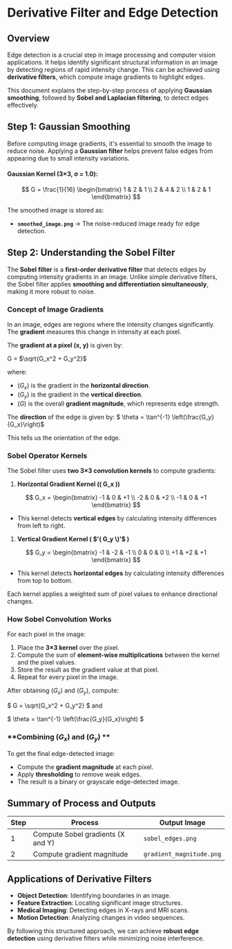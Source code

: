 # Derivative Filter and Edge Detection

## Overview
Edge detection is a crucial step in image processing and computer vision applications. It helps identify significant structural information in an image by detecting regions of rapid intensity change. This can be achieved using **derivative filters**, which compute image gradients to highlight edges.

This document explains the step-by-step process of applying **Gaussian smoothing**, followed by **Sobel and Laplacian filtering**, to detect edges effectively.

## Step 1: Gaussian Smoothing
Before computing image gradients, it's essential to smooth the image to reduce noise. Applying a **Gaussian filter** helps prevent false edges from appearing due to small intensity variations.

#### **Gaussian Kernel (3×3, σ = 1.0):**

$$
G = \frac{1}{16} \begin{bmatrix} 
1 & 2 & 1 \\
2 & 4 & 2 \\
1 & 2 & 1 
\end{bmatrix}
$$

The smoothed image is stored as:
- **`smoothed_image.png`** → The noise-reduced image ready for edge detection.

## Step 2: Understanding the Sobel Filter
The **Sobel filter** is a **first-order derivative filter** that detects edges by computing intensity gradients in an image. Unlike simple derivative filters, the Sobel filter applies **smoothing and differentiation simultaneously**, making it more robust to noise.

### **Concept of Image Gradients**
In an image, edges are regions where the intensity changes significantly. The **gradient** measures this change in intensity at each pixel.

The **gradient at a pixel (x, y)** is given by:

G = $`\sqrt{G_x^2 + G_y^2}`$


where:
- $`( G_x )`$ is the gradient in the **horizontal direction**.
- $`( G_y )`$ is the gradient in the **vertical direction**.
- $`( G  )`$ is the overall **gradient magnitude**, which represents edge strength.

The **direction** of the edge is given by:
$` \theta = \tan^{-1} \left(\frac{G_y}{G_x}\right)`$

This tells us the orientation of the edge.

### **Sobel Operator Kernels**
The Sobel filter uses **two 3×3 convolution kernels** to compute gradients:
1. **Horizontal Gradient Kernel (\( G_x \))**

$$
   G_x =
   \begin{bmatrix}
   -1 & 0 & +1 \\
   -2 & 0 & +2 \\
   -1 & 0 & +1
   \end{bmatrix}
$$
   - This kernel detects **vertical edges** by calculating intensity differences from left to right.

1. **Vertical Gradient Kernel ( $'( G_y \)'$ )**

$$
   G_y =
   \begin{bmatrix}
   -1 & -2 & -1 \\
   0 & 0 & 0 \\
   +1 & +2 & +1
   \end{bmatrix}
$$
   
   - This kernel detects **horizontal edges** by calculating intensity differences from top to bottom.

Each kernel applies a weighted sum of pixel values to enhance directional changes.

### **How Sobel Convolution Works**
For each pixel in the image:
1. Place the **3×3 kernel** over the pixel.
2. Compute the sum of **element-wise multiplications** between the kernel and the pixel values.
3. Store the result as the gradient value at that pixel.
4. Repeat for every pixel in the image.

After obtaining $`( G_x )`$ and $`( G_y )`$, compute:

$` G = \sqrt{G_x^2 + G_y^2} `$
and

$` \theta = \tan^{-1} \left(\frac{G_y}{G_x}\right) `$

### **Combining $`( G_x )`$ and $`( G_y )`$ **
To get the final edge-detected image:
- Compute the **gradient magnitude** at each pixel.
- Apply **thresholding** to remove weak edges.
- The result is a binary or grayscale edge-detected image.

## Summary of Process and Outputs
| Step | Process | Output Image |
|------|---------|--------------|
| 1 | Compute Sobel gradients (X and Y) | `sobel_edges.png` |
| 2 | Compute gradient magnitude | `gradient_magnitude.png` |

## Applications of Derivative Filters
- **Object Detection**: Identifying boundaries in an image.
- **Feature Extraction**: Locating significant image structures.
- **Medical Imaging**: Detecting edges in X-rays and MRI scans.
- **Motion Detection**: Analyzing changes in video sequences.

By following this structured approach, we can achieve **robust edge detection** using derivative filters while minimizing noise interference.

